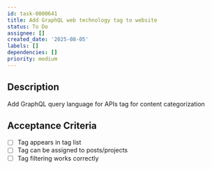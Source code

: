 ```yaml
---
id: task-0000641
title: Add GraphQL web technology tag to website
status: To Do
assignee: []
created_date: '2025-08-05'
labels: []
dependencies: []
priority: medium
---
```


## Description

Add GraphQL query language for APIs tag for content categorization

## Acceptance Criteria

- [ ] Tag appears in tag list
- [ ] Tag can be assigned to posts/projects
- [ ] Tag filtering works correctly
